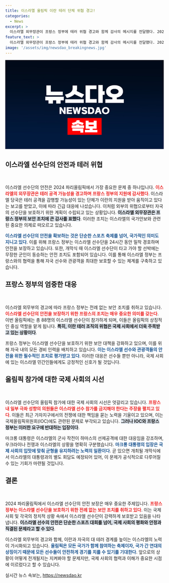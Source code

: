 ```yaml
---
title: 이스라엘 올림픽 이란 테러 단체 위협 경고!
categories:
  - News
excerpt: >
  이스라엘 외무장관이 프랑스 정부에 테러 위협 경고와 함께 감사의 메시지를 전달했다. 2024 파리올림픽에서의 철저한 보안 조치가 이스라엘 선수단의 안전을 지킬 것으로 기대된다. 개막식에서는 군인의 동승 등 전례 없는 경호가 실시된다.
feature_text: >
  이스라엘 외무장관이 프랑스 정부에 테러 위협 경고와 함께 감사의 메시지를 전달했다. 2024 파리올림픽에서의 철저한 보안 조치가 이스라엘 선수단의 안전을 지킬 것으로 기대된다. 개막식에서는 군인의 동승 등 전례 없는 경호가 실시된다.
image: '/assets/img/newsdao_breakingnews.jpg'
---
```


<p><img src="/assets/img/newsdao_breakingnews.jpg" alt="ranknews 속보" /></p>

<h2 data-ke-size="size26">이스라엘 선수단의 안전과 테러 위협</h2>

<p data-ke-size="size16">&nbsp;</p>

<p>이스라엘 선수단의 안전은 2024 파리올림픽에서 가장 중요한 문제 중 하나입니다. <b><span style="color: #ee2323;">이스라엘의 외무장관은 테러 공격 가능성을 경고하며 프랑스 정부의 지원에 감사했다</span></b>. 이스라엘 당국은 테러 공격을 감행할 가능성이 있는 단체가 이란의 지원을 받아 움직이고 있다는 보고를 받았고, 이에 따라 긴급 대응에 나섰습니다. 이처럼 외부의 위협으로부터 자국의 선수단을 보호하기 위한 계획이 수립되고 있는 상황입니다. <b><span style="background-color: #21538527;">이스라엘 외무장관은 프랑스 정부의 보안 조치에 큰 감사를 표했다</span></b>. 이러한 조치는 이스라엘의 국가안보와 관련된 중요한 의제로 떠오르고 있습니다.</p>

<p><b><span style="color: #1a5490;">이스라엘 선수단의 안전을 확보하는 것은 단순한 스포츠 축제를 넘어, 국가적인 의미도 지니고 있다</span></b>. 이를 위해 프랑스 정부는 이스라엘 선수단을 24시간 동안 밀착 경호하며 안전을 보장하고 있습니다. 또한, 개막식 때 이스라엘 선수단이 타고 가야 할 선박에는 무장한 군인이 동승하는 안전 조치도 포함되어 있습니다. 이를 통해 이스라엘 정부는 프랑스와의 협력을 통해 자국 선수와 관광객을 최대한 보호할 수 있는 체계를 구축하고 있습니다.</p>

<h2 data-ke-size="size26">프랑스 정부의 엄중한 대응</h2>

<p data-ke-size="size16">&nbsp;</p>

<p>이스라엘 외무부의 경고에 따라 프랑스 정부는 전례 없는 보안 조치를 취하고 있습니다. <b><span style="color: #ee2323;">이스라엘 선수단의 안전을 보장하기 위한 프랑스의 조치는 매우 중요한 의미를 갖는다</span></b>. 이번 올림픽에는 총 88명의 이스라엘 선수단이 참가하게 되며, 이들은 올림픽의 상징적인 중심 역할을 맡게 됩니다. <b><span style="background-color: #21538527;">특히, 이란 테러 조직의 위협은 국제 사회에서 더욱 주목받고 있는 상황이다</span></b>.</p>

<p>프랑스 정부는 이스라엘 선수단을 보호하기 위한 보안 대책을 강화하고 있으며, 이를 위해 자국 내의 모든 경비 인력을 배치하고 있습니다. <b><span style="color: #1a5490;">이는 이스라엘 선수와 관광객들의 안전을 위한 필수적인 조치로 평가받고 있다</span></b>. 이러한 대응은 선수들 뿐만 아니라, 국제 사회에 있는 이스라엘 민간인들에게도 긍정적인 신호가 될 것입니다.</p>

<h2 data-ke-size="size26">올림픽 참가에 대한 국제 사회의 시선</h2>

<p data-ke-size="size16">&nbsp;</p>

<p>이스라엘 선수단의 올림픽 참가에 대한 국제 사회의 시선은 엇갈리고 있습니다. <b><span style="color: #ee2323;">프랑스 내 일부 극좌 성향의 의원들은 이스라엘 선수 참가를 금지해야 한다는 주장을 펼치고 있다</span></b>. 이들은 최근 가자지구에서의 전쟁에 대한 책임을 묻는 노력을 기울이고 있으며, 이는 국제올림픽위원회(IOC)에도 관련된 문제로 부각되고 있습니다. <b><span style="background-color: #21538527;">그러나 IOC와 프랑스 정부는 이러한 요구에 반대하는 입장이다</span></b>.</p>

<p>마크롱 대통령은 이스라엘의 군사 작전이 하마스의 선제공격에 대한 대응임을 강조하며, 우크라이나 전쟁과 이스라엘의 상황을 명확히 구분했습니다. <b><span style="color: #1a5490;">마크롱 대통령의 입장은 국제 사회의 입맛에 맞춰 균형을 유지하려는 노력의 일환이다</span></b>. 곧 있으면 개최될 개막식에서 이스라엘의 대통령과의 별도 회담도 예정되어 있어, 이 문제가 공식적으로 다루어질 수 있는 기회가 마련될 것입니다.</p>

<h2 data-ke-size="size26">결론</h2>

<p data-ke-size="size16">&nbsp;</p>

<p>2024 파리올림픽에서 이스라엘 선수단의 안전 보장은 매우 중요한 주제입니다. <b><span style="color: #ee2323;">프랑스 정부는 이스라엘 선수단을 보호하기 위한 전례 없는 보안 조치를 취하고 있다</span></b>. 이는 국제 사회 및 각국의 정치적 상황 속에서 이스라엘 선수단이 강력하게 보호받고 있음을 나타냅니다. <b><span style="background-color: #21538527;">이스라엘 선수의 안전은 단순한 스포츠 대회를 넘어, 국제 사회의 평화와 안정과 직결된 문제라고 할 수 있다</span></b>. </p>

<p>이스라엘 외무부의 경고와 함께, 이란과 자국의 대 테러 경계를 높이는 이스라엘의 노력이 가시화되고 있습니다. <b><span style="color: #1a5490;">올림픽은 모든 국가가 함께 참여하는 축제이자, 국가 간 연대의 상징이기 때문에 모든 선수들이 안전하게 경기를 치를 수 있기를 기대한다</span></b>. 앞으로의 상황이 어떻게 전개될지는 지켜봐야 할 문제지만, 국제 사회의 협력과 이해가 중요한 시점에 이르렀다고 할 수 있습니다.</p>
실시간 뉴스 속보는, <a href="https://newsdao.kr" rel="dofollow">https://newsdao.kr</a>


